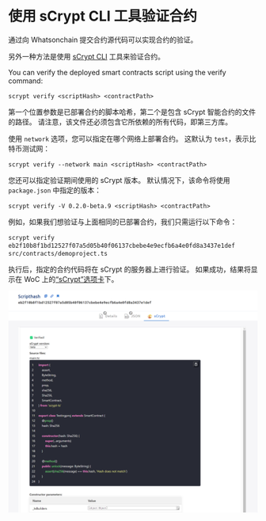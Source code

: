 # 使用 sCrypt CLI 工具验证合约

通过向 Whatsonchain 提交合约源代码可以实现合约的验证。

另外一种方法是使用 [sCrypt CLI](https://www.npmjs.com/package/scrypt-cli) 工具来验证合约。

You can verify the deployed smart contracts script using the verify command:

```
scrypt verify <scriptHash> <contractPath>
```

第一个位置参数是已部署合约的脚本哈希，第二个是包含 sCrypt 智能合约的文件的路径。 请注意，该文件还必须包含它所依赖的所有代码，即第三方库。

使用 `network` 选项，您可以指定在哪个网络上部署合约。 这默认为 `test`，表示比特币测试网：

```
scrypt verify --network main <scriptHash> <contractPath>
```


您还可以指定验证期间使用的 sCrypt 版本。 默认情况下，该命令将使用 `package.json` 中指定的版本：

```
scrypt verify -V 0.2.0-beta.9 <scriptHash> <contractPath>
```

例如，如果我们想验证与上面相同的已部署合约，我们只需运行以下命令：

```
scrypt verify eb2f10b8f1bd12527f07a5d05b40f06137cbebe4e9ecfb6a4e0fd8a3437e1def src/contracts/demoproject.ts
```

执行后，指定的合约代码将在 sCrypt 的服务器上进行验证。 如果成功，结果将显示在 WoC 上的[“sCrypt”选项卡](https://test.whatsonchain.com/script/eb2f10b8f1bd12527f07a5d05b40f06137cbebe4e9ecfb6a4e0fd8a3437e1def)下。

![](./2.png)

